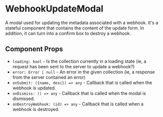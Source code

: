 # WebhookUpdateModal

A modal used for updating the metadata associated with a webhook. It's a stateful component that
contains the content of the update form. In addition, it can turn into a confirm box to destroy a
webhook.

## Component Props
- `loading: bool` - Is the collection currently in a loading state (ie, a request has been sent to
  the server to update a webhook?)
- `error: Error | null` - An error in the given collection (ie, a response from the server contained
  an error)
- `onSubmit: ({name, desc}) => any` - Callback that is called when the webhook is updated.
- `onDismiss: () => any` - Callback that is called when the modal is dismissed.
- `onDestroyWebhook: (id) => any` - Callback that is called when a webhook is destroyed.
